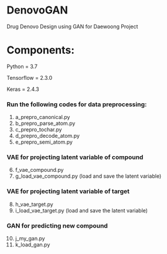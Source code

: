 # DenovoGAN
 Drug Denovo Design using GAN for Daewoong Project
 
 
# Components:
Python = 3.7

Tensorflow = 2.3.0

Keras = 2.4.3


### Run the following codes for data preprocessing:
1. a_prepro_canonical.py
2. b_prepro_parse_atom.py
3. c_prepro_tochar.py
4. d_prepro_decode_atom.py
5. e_prepro_semi_atom.py

### VAE for projecting latent variable of compound
6. f_vae_compound.py 
7. g_load_vae_compound.py (load and save the latent variable)

### VAE for projecting latent variable of target
8. h_vae_target.py
9. i_load_vae_target.py (load and save the latent variable)


### GAN for predicting new compound
10. j_my_gan.py
11. k_load_gan.py
